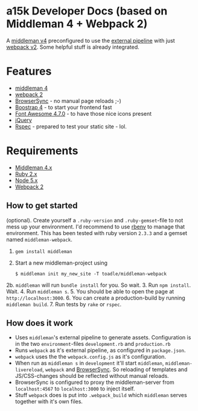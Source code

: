 
a15k Developer Docs (based on Middleman 4 + Webpack 2)
=======================

A [middleman v4](https://middlemanapp.com/) preconfigured to use the [external pipeline](https://middlemanapp.com/advanced/external-pipeline/) with just [webpack v2](https://webpack.js.org/). Some helpful stuff is already integrated.

# Features
- [middleman 4](https://middlemanapp.com/)
- [webpack 2](https://webpack.js.org/)
- [BrowserSync](https://www.browsersync.io/) - no manual page reloads ;-)
- [Boostrap 4](https://v4-alpha.getbootstrap.com) - to start your frontend fast
- [Font Awesome 4.7.0](https://fontawesome.io) - to have those nice icons present
- [jQuery](http://jquery.com/)
- [Rspec](http://rspec.info/) - prepared to test your static site - lol.

# Requirements
* [Middleman 4.x](https://middlemanapp.com/basics/install/)
* [Ruby 2.x](https://github.com/rbenv/rbenv#readme)
* [Node 5.x](https://github.com/creationix/nvm#readme)
* [Webpack 2](https://webpack.js.org/)

## How to get started

(optional). Create yourself a `.ruby-version` and `.ruby-gemset`-file to not mess up your environment. I'd recommend to use [rbenv](https://github.com/rbenv/rbenv) to manage that environment. This has been tested with ruby version `2.3.3` and a gemset named `middleman-webpack`.

1. `gem install middleman`
2. Start a new middleman-project using

       $ middleman init my_new_site -T toadle/middleman-webpack

2b. `middleman` will run `bundle install` for you. So wait.
3. Run `npm install`. Wait.
4. Run `middleman s`.
5. You should be able to open the page at `http://localhost:3000`.
6. You can create a production-build by running `middleman build`.
7. Run tests by `rake` or `rspec`.

## How does it work

- Uses `middleman`'s external pipeline to generate assets. Configuration is in the two `environment`-files `development.rb` and `production.rb`
- Runs `webpack` as it's external pipeline, as configured in `package.json`.
- `webpack` uses the the `webpack.config.js` as it's configuration.
- When run as `middleman s` in `development` it'll start `middleman`, `middleman-livereload`, `webpack` and [BrowserSync](https://www.browsersync.io/). So reloading of templates and JS/CSS-changes should be reflected without manual reloads.
- BrowserSync is configured to proxy the middleman-server from `localhost:4567` to `localhost:3000` to inject itself.
- Stuff `webpack` does is put into `.webpack_build` which `middleman` serves together with it's own files.
